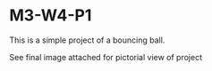 # M3-W4-P1

This is a simple project of a bouncing ball.

See final image attached for pictorial view of project
 

